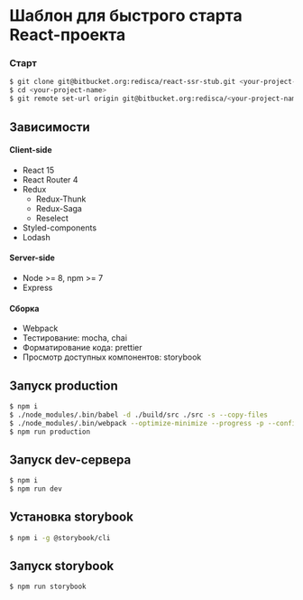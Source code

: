 # Шаблон для быстрого старта React-проекта

### Старт
```bash
$ git clone git@bitbucket.org:redisca/react-ssr-stub.git <your-project-name>
$ cd <your-project-name>
$ git remote set-url origin git@bitbucket.org:redisca/<your-project-name>.git
```

## Зависимости

#### Client-side
* React 15
* React Router 4
* Redux
    * Redux-Thunk
    * Redux-Saga
    * Reselect
* Styled-components
* Lodash
    
#### Server-side
* Node >= 8, npm >= 7
* Express

#### Сборка
* Webpack
* Тестирование: mocha, chai
* Форматирование кода: prettier
* Просмотр доступных компонентов: storybook  

## Запуск production
```bash
$ npm i
$ ./node_modules/.bin/babel -d ./build/src ./src -s --copy-files
$ ./node_modules/.bin/webpack --optimize-minimize --progress -p --config ./webpack.production.config.js
$ npm run production
```

## Запуск dev-сервера
```bash
$ npm i
$ npm run dev
```

## Установка storybook
```bash
$ npm i -g @storybook/cli
```

## Запуск storybook
```bash
$ npm run storybook
```
